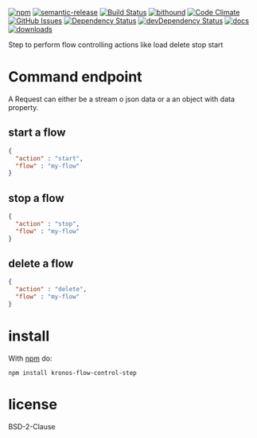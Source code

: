 [![npm](https://img.shields.io/npm/v/kronos-flow-control-step.svg)](https://www.npmjs.com/package/kronos-flow-control-step)
[![semantic-release](https://img.shields.io/badge/%20%20%F0%9F%93%A6%F0%9F%9A%80-semantic--release-e10079.svg)](https://github.com/Kronos-Integration/kronos-flow-control-step)
[![Build Status](https://secure.travis-ci.org/Kronos-Integration/kronos-flow-control-step.png)](http://travis-ci.org/Kronos-Integration/kronos-flow-control-step)
[![bithound](https://www.bithound.io/github/Kronos-Integration/kronos-flow-control-step/badges/score.svg)](https://www.bithound.io/github/Kronos-Integration/kronos-flow-control-step)
[![Code Climate](https://codeclimate.com/github/Kronos-Integration/kronos-flow-control-step/badges/gpa.svg)](https://codeclimate.com/github/Kronos-Integration/kronos-flow-control-step)
[![GitHub Issues](https://img.shields.io/github/issues/Kronos-Integration/kronos-flow-control-step.svg?style=flat-square)](https://github.com/Kronos-Integration/kronos-flow-control-step/issues)
[![Dependency Status](https://david-dm.org/Kronos-Integration/kronos-flow-control-step.svg)](https://david-dm.org/Kronos-Integration/kronos-flow-control-step)
[![devDependency Status](https://david-dm.org/Kronos-Integration/kronos-flow-control-step/dev-status.svg)](https://david-dm.org/Kronos-Integration/kronos-flow-control-step#info=devDependencies)
[![docs](http://inch-ci.org/github/Kronos-Integration/kronos-flow-control-step.svg?branch=master)](http://inch-ci.org/github/Kronos-Integration/kronos-flow-control-step)
[![downloads](http://img.shields.io/npm/dm/kronos-flow-control-step.svg?style=flat-square)](https://npmjs.org/package/kronos-flow-control-step)

Step to perform flow controlling actions like load delete stop start

Command endpoint
================

A Request can either be a stream o json data or a an object with data property.

start a flow
------------

```json
{
  "action" : "start",
  "flow" : "my-flow"
}
```

stop a flow
-----------

```json
{
  "action" : "stop",
  "flow" : "my-flow"
}
```

delete a flow
-------------

```json
{
  "action" : "delete",
  "flow" : "my-flow"
}
```

install
=======

With [npm](http://npmjs.org) do:

```shell
npm install kronos-flow-control-step
```

license
=======

BSD-2-Clause
